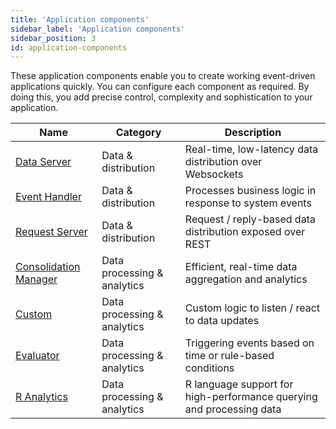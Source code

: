 ```yaml
---
title: 'Application components'
sidebar_label: 'Application components'
sidebar_position: 3
id: application-components
---
```


These application components enable you to create working event-driven applications quickly. You can configure each component as required. By doing this, you add precise control, complexity and sophistication to your application. 

| Name| Category  | Description|
|------------------------------------|--------------------|----------------|
| [Data Server](/creating-applications/defining-your-application/user-interface/data-servers/data-servers/) | Data & distribution  | Real-time, low-latency data distribution over Websockets |
| [Event Handler](/creating-applications/defining-your-application/business-logic/event-handlers/) | Data & distribution  | Processes business logic in response to system events |
| [Request Server](/creating-applications/defining-your-application/user-interface/request-servers/request-servers/) | Data & distribution  | Request / reply-based data distribution exposed over REST|
| [Consolidation Manager](/creating-applications/defining-your-application/business-logic/consolidators/consolidators/) | Data processing & analytics  | Efficient, real-time data aggregation and analytics |
| [Custom](/reference/developer/custom-components/) | Data processing & analytics  | Custom logic to listen / react to data updates |
| [Evaluator](/creating-applications/defining-your-application/business-logic/evaluators/configure/) | Data processing & analytics  |Triggering events based on time or rule-based conditions  |
| [R Analytics](/managing-applications/operate/on-the-host/folders/#data-analytics-processes) | Data processing & analytics  | R language support for high-performance querying and processing data |


